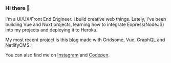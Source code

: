 ### Hi there 👋

<!--
**sashatran/sashatran** is a ✨ _special_ ✨ repository because its `README.md` (this file) appears on your GitHub profile.

Here are some ideas to get you started:

- 🔭 I’m currently working on ...
- 🌱 I’m currently learning ...
- 👯 I’m looking to collaborate on ...
- 🤔 I’m looking for help with ...
- 💬 Ask me about ...
- 📫 How to reach me: ...
- 😄 Pronouns: ...
- ⚡ Fun fact: ...
-->

I'm a UI/UX/Front End Engineer. I build creative web things. Lately, I've been building Vue and Nuxt projects, learning how to integrate Express(NodeJS) into my projects and deploying it to Heroku. 

My most recent project is this [blog](https://sashatran-blog.netlify.app/) made with Gridsome, Vue, GraphQL and NetlifyCMS.

You can also find me on [Instagram](https://www.instagram.com/sasha.codes/) and [Codepen](https://codepen.io/sashatran). 

